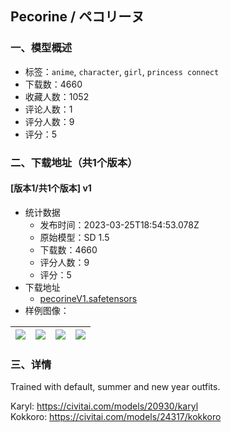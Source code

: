 ## Pecorine / ペコリーヌ
### 一、模型概述

- 标签：`anime`, `character`, `girl`, `princess connect`
- 下载数：4660
- 收藏人数：1052
- 评论人数：1
- 评分人数：9
- 评分：5

### 二、下载地址（共1个版本）

#### [版本1/共1个版本] v1

- 统计数据
  - 发布时间：2023-03-25T18:54:53.078Z
  - 原始模型：SD 1.5
  - 下载数：4660
  - 评分人数：9
  - 评分：5
- 下载地址
  - [pecorineV1.safetensors](https://civitai.com/api/download/models/25320)
- 样例图像：

| <img src="https://image.civitai.com/xG1nkqKTMzGDvpLrqFT7WA/7cbe03b5-b319-4988-e82b-1c6482bf5400/width=450/277842.jpeg" /> | <img src="https://image.civitai.com/xG1nkqKTMzGDvpLrqFT7WA/512b1045-d805-43e3-1208-08de03240f00/width=450/277847.jpeg" /> | <img src="https://image.civitai.com/xG1nkqKTMzGDvpLrqFT7WA/7d8c0376-139f-4f7b-1d79-43205cd5e200/width=450/277846.jpeg" /> | <img src="https://image.civitai.com/xG1nkqKTMzGDvpLrqFT7WA/885c7694-bf6c-4712-3569-f7e6d7bd6b00/width=450/277845.jpeg" /> |
| ---- | ---- | ---- | ---- |


### 三、详情
<p>Trained with default, summer and new year outfits.</p><p>Karyl: <a target="_blank" rel="ugc" href="https://civitai.com/models/20930/karyl">https://civitai.com/models/20930/karyl</a><br />Kokkoro: <a target="_blank" rel="ugc" href="https://civitai.com/models/24317/kokkoro">https://civitai.com/models/24317/kokkoro</a></p>